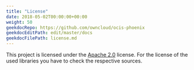 ```yaml
---
title: "License"
date: 2018-05-02T00:00:00+00:00
weight: 50
geekdocRepo: https://github.com/owncloud/ocis-phoenix
geekdocEditPath: edit/master/docs
geekdocFilePath: license.md
---
```


This project is licensed under the [Apache 2.0](https://github.com/owncloud/mono/phoenix/blob/master/LICENSE) license. For the license of the used libraries you have to check the respective sources.
